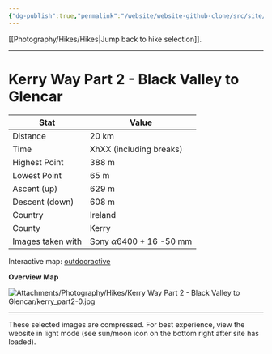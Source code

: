 ```yaml
---
{"dg-publish":true,"permalink":"/website/website-github-clone/src/site/notes/photography/hikes/kerry-way-part-2-black-valley-to-glencar/","updated":"2025-07-03T20:20:02.077+02:00"}
---
```



[[Photography/Hikes/Hikes\|Jump back to hike selection]].

---
# Kerry Way Part 2 - Black Valley to Glencar
 
| Stat              | Value                                |
| ----------------- | ------------------------------------ |
| Distance          | 20 km                                |
| Time              | XhXX (including breaks)              |
| Highest Point     | 388 m                                |
| Lowest Point      | 65 m                                 |
| Ascent (up)       | 629 m                                |
| Descent (down)    | 608 m                                |
| Country           | Ireland                              |
| County            | Kerry                                |
| Images taken with | Sony $\alpha\text{6400}$ + 16 -50 mm |

Interactive map: [outdooractive](https://www.outdooractive.com/en/route/hiking-trail/southwest-ireland/kerry-way-part-2-black-valley-glencar-skip-lough-acoose-/318337185/?share=%7E3ix7nvcp%244osshxkp)

**Overview Map**

![Attachments/Photography/Hikes/Kerry Way Part 2 - Black Valley to Glencar/kerry_part2-0.jpg](/img/user/Attachments/Photography/Hikes/Kerry%20Way%20Part%202%20-%20Black%20Valley%20to%20Glencar/kerry_part2-0.jpg)

---
These selected images are compressed. For best experience, view the website in light mode (see sun/moon icon on the bottom right after site has loaded).